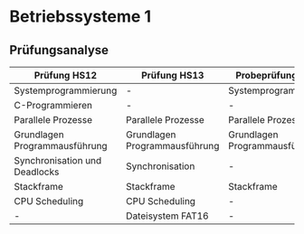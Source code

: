 # Betriebssysteme 1

## Prüfungsanalyse

Prüfung HS12                  | Prüfung HS13                   | Probeprüfung HS15              | Prüfung HS15   
----------------------------- | ------------------------------ | -----------------------------  | -----------------------------
Systemprogrammierung          | -                              | Systemprogrammierung           | Systemprogrammierung
C-Programmieren               | -                              | -                              | C-Programmieren
Parallele Prozesse            | Parallele Prozesse             | Parallele Prozesse             | Parallele Prozesse
Grundlagen Programmausführung | Grundlagen Programmausführung  | Grundlagen Programmausführung  |
Synchronisation und Deadlocks | Synchronisation                | -                              | Synchronisation und Deadlocks
Stackframe                    | Stackframe                     | Stackframe                     | Stackframe
CPU Scheduling                | CPU Scheduling                 | -                              | CPU Scheduling
-                             | Dateisystem FAT16              | -                              | Kommunikation
